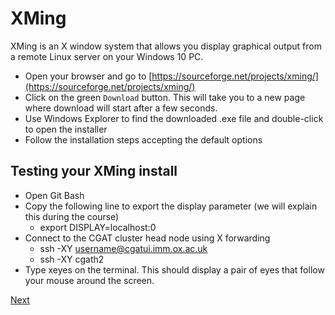 # XMing

XMing is an X window system that allows you display graphical output from a remote Linux server on your Windows 10 PC. 

- Open your browser and go to [https://sourceforge.net/projects/xming/](https://sourceforge.net/projects/xming/)
- Click on the green `Download` button. This will take you to a new page where download will start after a few seconds.
- Use Windows Explorer to find the downloaded .exe file and double-click to open the installer
- Follow the installation steps accepting the default options

## Testing your XMing install

- Open Git Bash
- Copy the following line to export the display parameter (we will explain this during the course)
  + export DISPLAY=localhost:0
- Connect to the CGAT cluster head node using X forwarding
  + ssh -XY username@cgatui.imm.ox.ac.uk
  + ssh -XY cgath2
- Type xeyes on the terminal. This should display a pair of eyes that follow your mouse around the screen.

[Next](r_setup_windows.md)
